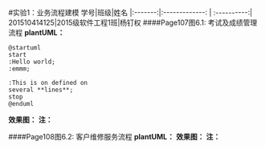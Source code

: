#实验1：业务流程建模
学号|班级|姓名
|:-------:|:-------------: | :----------:|
201510414125|2015级软件工程1班|杨钉权
####Page107图6.1: 考试及成绩管理流程
**plantUML：**
```
@startuml
start
:Hello world;
:emmm;

:This is on defined on
several **lines**;
stop
@enduml
```
**效果图：**
**注：**

####Page108图6.2: 客户维修服务流程
**plantUML：**
**效果图：**
**注：**
